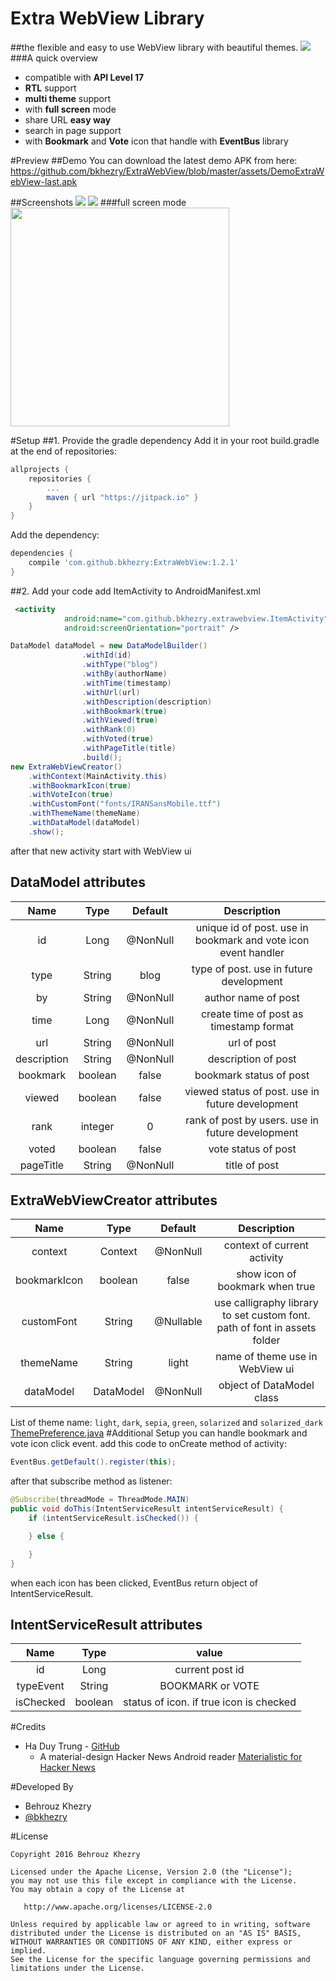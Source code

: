 # Extra WebView Library
##the flexible and easy to use WebView library with beautiful themes.
[![](https://jitpack.io/v/bkhezry/ExtraWebView.svg)](https://jitpack.io/#bkhezry/ExtraWebView)
###A quick overview
- compatible with **API Level 17**
- **RTL** support
- **multi theme** support
- with **full screen** mode
- share URL **easy way**
- search in page support
- with **Bookmark** and **Vote** icon that handle with **EventBus** library

#Preview
##Demo
You can download the latest demo APK from here: https://github.com/bkhezry/ExtraWebView/blob/master/assets/DemoExtraWebView-last.apk

##Screenshots
<img src="assets/screenshot_1.png" />
<img src="assets/screenshot_2.png" />
###full screen mode
<img src="assets/screenshot_3.png" width="350px"/>

#Setup
##1. Provide the gradle dependency
Add it in your root build.gradle at the end of repositories:
```gradle
allprojects {
	repositories {
		...
		maven { url "https://jitpack.io" }
	}
}
```
Add the dependency:
```gradle
dependencies {
	compile 'com.github.bkhezry:ExtraWebView:1.2.1'
}
```

##2. Add your code
add ItemActivity to AndroidManifest.xml
```xml
 <activity
            android:name="com.github.bkhezry.extrawebview.ItemActivity"
            android:screenOrientation="portrait" />
```
```java
DataModel dataModel = new DataModelBuilder()
                .withId(id)
                .withType("blog")
                .withBy(authorName)
                .withTime(timestamp)
                .withUrl(url)
                .withDescription(description)
                .withBookmark(true)
                .withViewed(true)
                .withRank(0)
                .withVoted(true)
                .withPageTitle(title)
                .build();
new ExtraWebViewCreator()
	.withContext(MainActivity.this)
	.withBookmarkIcon(true)
	.withVoteIcon(true)
	.withCustomFont("fonts/IRANSansMobile.ttf")
	.withThemeName(themeName)
	.withDataModel(dataModel)
	.show();
```		
after that new activity start with WebView ui

## DataModel attributes

| Name | Type | Default | Description |
|:----:|:----:|:-------:|:-----------:|
|id|Long|@NonNull| unique id of post. use in bookmark and vote icon event handler |
|type|String|blog| type of post. use in future development |
|by|String|@NonNull| author name of post|
|time|Long|@NonNull| create time of post as timestamp format |
|url|String|@NonNull | url of post |
|description|String|@NonNull | description of post |
|bookmark|boolean|false| bookmark status of post |
|viewed|boolean|false| viewed status of post. use in future development |
|rank|integer |0 | rank of post by users. use in future development |
|voted|boolean|false | vote status of post |
|pageTitle|String|@NonNull | title of post |

## ExtraWebViewCreator attributes
| Name | Type | Default | Description |
|:----:|:----:|:-------:|:-----------:|
|context|Context|@NonNull| context of current activity |
|bookmarkIcon|boolean|false| show icon of bookmark when true |
|customFont|String|@Nullable| use calligraphy library to set custom font. path of font in assets folder|
|themeName|String|light| name of theme use in WebView ui |
|dataModel|DataModel|@NonNull | object of DataModel class |

List of theme name: `light`, `dark`, `sepia`, `green`, `solarized` and `solarized_dark`
[ThemePreference.java](https://github.com/bkhezry/ExtraWebView/blob/master/library/src/main/java/com/github/bkhezry/extrawebview/data/ThemePreference.java)
#Additional Setup
you can handle bookmark and vote icon click event.
add this code to onCreate method of activity:
```java
EventBus.getDefault().register(this);
```
after that subscribe method as listener:
```java
@Subscribe(threadMode = ThreadMode.MAIN)
public void doThis(IntentServiceResult intentServiceResult) {
	if (intentServiceResult.isChecked()) {

	} else {

	}
}
```
when each icon has been clicked, EventBus return object of IntentServiceResult.
## IntentServiceResult attributes
| Name | Type | value |
|:----:|:----:|:-------:|
|id|Long|current post id |
|typeEvent|String| BOOKMARK or VOTE|
|isChecked|boolean|status of icon. if true icon is checked |
#Credits

- Ha Duy Trung - [GitHub](https://github.com/hidroh)
	- A material-design Hacker News Android reader [Materialistic for Hacker News](https://github.com/hidroh/materialistic)

#Developed By

* Behrouz Khezry
 * [@bkhezry](https://twitter.com/bkhezry) 


#License

    Copyright 2016 Behrouz Khezry

    Licensed under the Apache License, Version 2.0 (the "License");
    you may not use this file except in compliance with the License.
    You may obtain a copy of the License at

       http://www.apache.org/licenses/LICENSE-2.0

    Unless required by applicable law or agreed to in writing, software
    distributed under the License is distributed on an "AS IS" BASIS,
    WITHOUT WARRANTIES OR CONDITIONS OF ANY KIND, either express or implied.
    See the License for the specific language governing permissions and
    limitations under the License.
